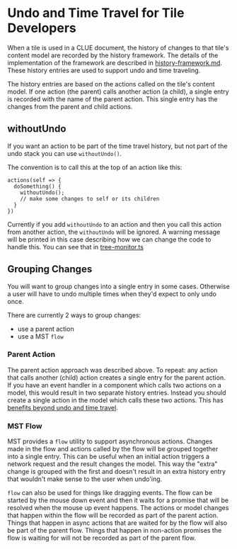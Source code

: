 # Undo and Time Travel for Tile Developers

When a tile is used in a CLUE document, the history of changes to that tile's content model are recorded by the history framework. The details of the implementation of the framework are described in [history-framework.md](./history-framework.md). These history entries are used to support undo and time traveling.

The history entries are based on the actions called on the tile's content model. If one action (the parent) calls another action (a child), a single entry is recorded with the name of the parent action.  This single entry has the changes from the parent and child actions.

## withoutUndo

If you want an action to be part of the time travel history, but not part of the undo stack you can use `withoutUndo()`. 

The convention is to call this at the top of an action like this:

```
actions(self => {
  doSomething() {
    withoutUndo();
    // make some changes to self or its children
  }
})
```

Currently if you add `withoutUndo` to an action and then you call this action from another action, the `withoutUndo` will be ignored. A warning message will be printed in this case describing how we can change the code to handle this. You can see that in [tree-monitor.ts](../src/models/history/tree-monitor.ts#L306)

## Grouping Changes

You will want to group changes into a single entry in some cases. Otherwise a user will have to undo multiple times when they'd expect to only undo once.

There are currently 2 ways to group changes:
- use a parent action
- use a MST `flow`

### Parent Action

The parent action approach was described above. To repeat: any action that calls another (child) action creates a single entry for the parent action.  If you have an event handler in a component which calls two actions on a model, this would result in two separate history entries. Instead you should create a single action in the model which calls these two actions.  This has [benefits beyond undo and time travel](https://mobx.js.org/actions.html#:~:text=to%20leverage%20the%20transactional%20nature%20of%20mobx%20as%20much%20as%20possible).

### MST Flow

MST provides a `flow` utility to support asynchronous actions. Changes made in the flow and actions called by the flow will be grouped together into a single entry. This can be useful when an initial action triggers a network request and the result changes the model. This way the "extra" change is grouped with the first and doesn't result in an extra history entry that wouldn't make sense to the user when undo'ing. 

`flow` can also be used for things like dragging events. The flow can be started by the mouse down event and then it waits for a promise that will be resolved when the mouse up event happens. The actions or model changes that happen within the flow will be recorded as part of the parent action.  Things that happen in async actions that are waited for by the flow will also be part of the parent flow. Things that happen in non-action promises the flow is waiting for will not be recorded as part of the parent flow.
